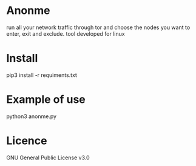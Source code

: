 # Anonme
run all your network traffic through tor and choose the nodes you want to enter, exit and exclude. tool developed for linux
# Install
pip3 install -r requiments.txt
# Example of use
python3 anonme.py
# Licence 
GNU General Public License v3.0
